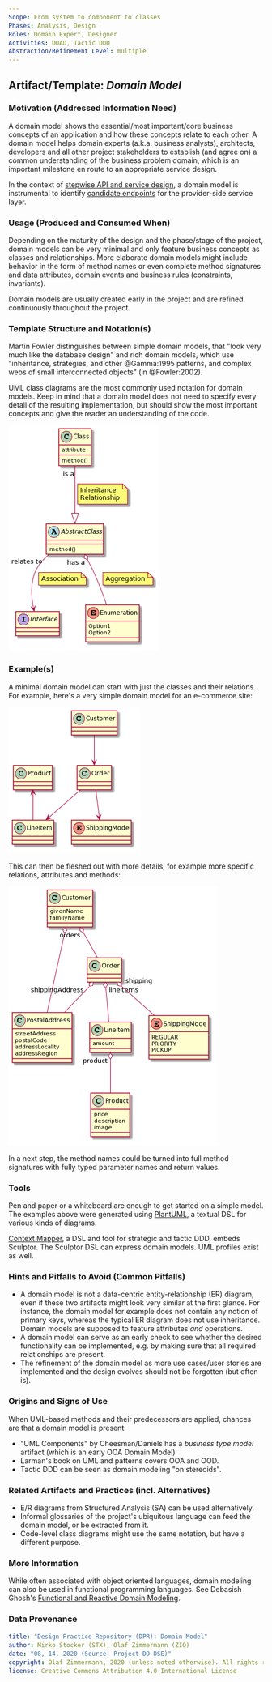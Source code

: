 ```yaml
---
Scope: From system to component to classes
Phases: Analysis, Design 
Roles: Domain Expert, Designer 
Activities: OOAD, Tactic DDD 
Abstraction/Refinement Level: multiple 
---
```



Artifact/Template: *Domain Model*
---------------------------------

### Motivation (Addressed Information Need) 
A domain model shows the essential/most important/core business concepts of an application and how these concepts relate to each other. A domain model helps domain experts (a.k.a. business analysts), architects, developers and all other project stakeholders to establish (and agree on) a common understanding of the business problem domain, which is an important milestone en route to an appropriate service design.

In the context of [stepwise API and service design](../activities/SDPR-StepwiseServiceDesign.md), a domain model is instrumental to identify [candidate endpoints](SDPR-CandidateEndpointList.md) for the provider-side service layer. 


### Usage (Produced and Consumed When)
Depending on the maturity of the design and the phase/stage of the project, domain models can be very minimal and only feature business concepts as classes and relationships. More elaborate domain models might include behavior in the form of method names or even complete method signatures and data attributes, domain events and business rules (constraints, invariants).

Domain models are usually created early in the project and are refined continuously throughout the project. 


### Template Structure and Notation(s)
Martin Fowler distinguishes between simple domain models, that "look very much like the database design" and rich domain models, which use "inheritance, strategies, and other @Gamma:1995 patterns, and complex webs of small interconnected objects" (in @Fowler:2002). 

UML class diagrams are the most commonly used notation for domain models. Keep in mind that a domain model does not need to specify every detail of the resulting implementation, but should show the most important concepts and give the reader an understanding of the code. 

![](./images/Domain-Model-Template.png)


### Example(s)
A minimal domain model can start with just the classes and their relations. For example, here's a very simple domain model for an e-commerce site:

![](./images/Domain-Model-Simple.png)

This can then be fleshed out with more details, for example more specific relations, attributes and methods:

![](./images/Domain-Model-Elaborate.png)

In a next step, the method names could be turned into full method signatures with fully typed parameter names and return values.

### Tools
Pen and paper or a whiteboard are enough to get started on a simple model. The examples above were generated using [PlantUML](https://plantuml.com/class-diagram), a textual DSL for various kinds of diagrams.

[Context Mapper](https://contextmapper.org/docs/tactic-ddd/), a DSL and tool for strategic and tactic DDD, embeds Sculptor. The Sculptor DSL can express domain models. UML profiles exist as well.


### Hints and Pitfalls to Avoid (Common Pitfalls)

* A domain model is not a data-centric entity-relationship (ER) diagram, even if these two artifacts might look very similar at the first glance. For instance, the domain model for example does not contain any notion of primary keys, whereas the typical ER diagram does not use inheritance. Domain models are supposed to feature attributes *and* operations.
* A domain model can serve as an early check to see whether the desired functionality can be implemented, e.g. by making sure that all required relationships are present.
* The refinement of the domain model as more use cases/user stories are implemented and the design evolves should not be forgotten (but often is).


### Origins and Signs of Use
When UML-based methods and their predecessors are applied, chances are that a domain model is present:

* "UML Components" by Cheesman/Daniels has a *business type model* artifact (which is an early OOA Domain Model)
* Larman's book on UML and patterns covers OOA and OOD. 
* Tactic DDD can be seen as domain modeling "on stereoids".


### Related Artifacts and Practices (incl. Alternatives)
* E/R diagrams from Structured Analysis (SA) can be used alternatively.
* Informal glossaries of the project's ubiquitous language can feed the domain model, or be extracted from it.
* Code-level class diagrams might use the same notation, but have a different purpose. 


### More Information
While often associated with object oriented languages, domain modeling can also be used in functional programming languages. See Debasish Ghosh's [Functional and Reactive Domain Modeling](https://www.manning.com/books/functional-and-reactive-domain-modeling). 


### Data Provenance 

```yaml
title: "Design Practice Repository (DPR): Domain Model"
author: Mirko Stocker (STX), Olaf Zimmermann (ZIO)
date: "08, 14, 2020 (Source: Project DD-DSE)"
copyright: Olaf Zimmermann, 2020 (unless noted otherwise). All rights reserved.
license: Creative Commons Attribution 4.0 International License
```
